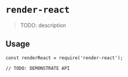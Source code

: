 # `render-react`

> TODO: description

## Usage

```
const renderReact = require('render-react');

// TODO: DEMONSTRATE API
```
